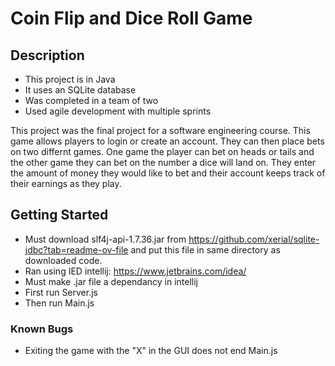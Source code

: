 # Coin Flip and Dice Roll Game

## Description 
* This project is in Java
* It uses an SQLite database
* Was completed in a team of two
* Used agile development with multiple sprints
  
This project was the final project for a software engineering course. This game allows players to login or create an account. They can then place bets on two differnt games. One game the player can bet on heads or tails and the other game they can bet on the number a dice will land on. They enter the amount of money they would like to bet and their account keeps track of their earnings as they play. 

## Getting Started
* Must download slf4j-api-1.7.36.jar from https://github.com/xerial/sqlite-jdbc?tab=readme-ov-file and put this file in same directory as downloaded code.
* Ran using IED intellij: https://www.jetbrains.com/idea/
* Must make .jar file a dependancy in intellij
* First run Server.js
* Then run Main.js

### Known Bugs
* Exiting the game with the "X" in the GUI does not end Main.js
